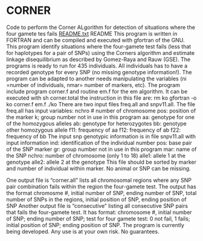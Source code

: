 # CORNER
Code to perform the Corner ALgorithm for detection of situations where the four gamete tes fails
[README.txt](https://github.com/lgomezraya/CORNER/files/8886391/README.txt)
README
This program is written in FORTRAN and can be compiled and executed with gfortran of the GNU.
This program identify situations where the four-gamete test fails (less that for haplotypes for a pair of SNPs) using the Corners algorithm and estimate linkage disequilibrium as described by Gomez-Raya and Rauw (GSE).
The programs is ready to run for 435 individuals. All individuals has to have a recorded genotype for every SNP (no missing genotype information!). The program can be adapted to another needs manipulating the variables (ni =number of individuals, nmar= number of markers, etc).
The program include program corner.f and routine em.f for the em algorithm. It can be executed with 
sh corner.total
the instruction in this file are:
rm ko
gfortran -o ko corner.f em.f
./ko
There are two input files freq.all and snpv11.all. The file  freq.all has input variables:
 nchro # number of chromosome
pos: position of the marker
k; group number not in use in this program
aa: genotype for one of the homozygous alleles
ab: genotype for heterozygotes
bb: genotype other homozygous allele
f11: frequency of aa
f12: frequency of ab
f22: frequency of bb
The input snp genotypic information is in file snpv11.all  with input information
ind: identification of the individual number
pos: base pair of the SNP marker
gr:  group number not in use in this program
mar: name of the SNP
nchro: number of chromosome (only 1 to 18)
alle1: allele 1 at the genotype
alle2: allele 2 at the genotype
This file should be sorted by marker and number of individual within marker. No animal or SNP can be missing.

One output file is  “corner.all” lists all chromosomal regions where any SNP pair combination fails within the region the four-gamete test. 
The output has the format
chromosme #,
initial number of SNP, 
ending number of SNP, 
total number of SNPs in the regions, 
initial position of SNP, 
ending position of SNP
Another output file is “consecutive” listing all consecutive SNP pairs that fails the four-gamete test. It has format:
chromosome #,
initial number of SNP;
ending number of SNP;
test for four gamete test: 0 not fail, 1 fails; 
initial position of SNP; 
ending position of SNP.
The program is currently being developed. Any use is at your own risk. No guarantees.

